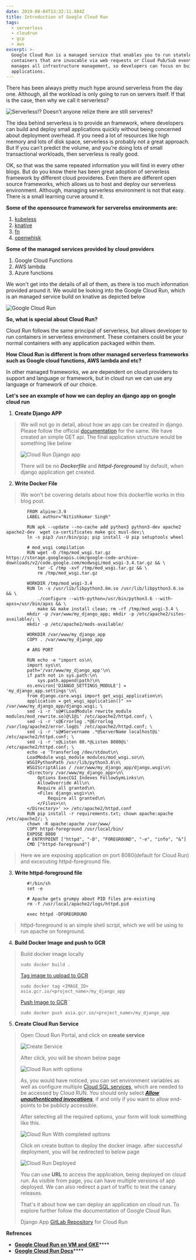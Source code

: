 ```yaml
---
date: 2019-08-04T13:32:11.884Z
title: Introduction of Google Cloud Run
tags:
  - serverless
  - cloudrun
  - gcp
  - aws
excerpt: >-
  Google Cloud Run is a managed service that enables you to run stateless
  containers that are invocable via web requests or Cloud Pub/Sub events. It
  manages all infrastructure management, so developers can focus on building
  applications.
---
```

There has been always pretty much hype around serverless from the day one. Although, all the workload is only going to run on servers itself. If that is the case, then why we call it serverless?

![Serverless!? Doesn't anyone relize there are still serveres?](/assets/serverless-meme.jpg "Serverless!? Doesn't anyone relize there are still serveres?")

The idea behind serverless is to provide an framework, where developers can build and deploy small applications quickly without being concerned about deployment overhead. If you need a lot of resources like high memory and lots of disk space, serverless is probably not a great approach. But If you can’t predict the volume, and you’re doing lots of small transactional workloads, then serverless is really good.

OK, so that was the same repeated information you will find in every other blogs. But do you know there has been great adoption of serverless framework by different cloud provideres. Even there are different open source frameworks, which allows us to host and deploy our serverless environment. Although, managing serverless environment is not that easy. There is a small learning curve around it.

**Some of the opensource framework for serverelss environments are:**

1. [kubeless](https://kubeless.io/)
2. [knative](https://knative.dev/)
3. [fn](https://fnproject.io/)
4. [openwhisk](http://openwhisk.apache.org/)

**Some of the managed services provided by cloud providers**

1. Google Cloud Functions
2. AWS lambda
3. Azure functions

We won't get into the details of all of them, as there is too much information provided around it. We would be looking into the Google Cloud Run, which is an managed service build on knative as depicted below

![Google Cloud Run](/assets/cloud-run-on-gke.jpg "Google Cloud Run")

**So, what is special about Cloud Run?** 

Cloud Run follows the same principal of serverless, but allows developer to run containers in serverless environment. These containers could be your normal containers with any application packaged within them. 

**How Cloud Run is different is from other managed serverless frameworks such as Google cloud functions, AWS lambda and etc?**

In other managed frameworks, we are dependent on cloud providers to support and language or framework, but in cloud run we can use any language or framework of our choice.

**Let's see an example of how we can deploy an django app on google cloud run**

1. **Create Django APP**

> We will not go in detail, about how an app can be created in django. Please follow the official [documentation](https://docs.djangoproject.com/en/2.2/intro/tutorial01/) for the same. We have created an simple GET api. The final application structure would be something like below
>
> ![Cloud Run Django app](/assets/cloud_run_django_app.png "Cloud Run Django app")
>
> There will be no **_Dockerfile_** and **_httpd-foreground_** by default, when django application get created.

2. **Write Docker File**

> We won't be covering details about how this dockerfile works in this blog post.

```
        FROM alpine:3.9
        LABEL author="Nitishkumar Singh"
        
        RUN apk --update --no-cache add python3 python3-dev apache2 apache2-dev  wget ca-certificates make gcc musl-dev;\
        ln -s pip3 /usr/bin/pip; pip install -U pip setuptools wheel
        
        # mod_wsgi compilation
        RUN wget -O /tmp/mod_wsgi.tar.gz https://storage.googleapis.com/google-code-archive-downloads/v2/code.google.com/modwsgi/mod_wsgi-3.4.tar.gz && \
            tar -C /tmp -xvf /tmp/mod_wsgi.tar.gz && \
            rm /tmp/mod_wsgi.tar.gz
        
        WORKDIR /tmp/mod_wsgi-3.4
        RUN ln -s /usr/lib/libpython3.6m.so /usr/lib/libpython3.6.so && \
            ./configure --with-python=/usr/bin/python3.6 --with-apxs=/usr/bin/apxs && \
            make && make install clean; rm -rf /tmp/mod_wsgi-3.4 \
        mkdir -p /var/www/my_django_app; mkdir -p /etc/apache2/sites-available/; \
        mkdir -p /etc/apache2/mods-available/
        
        WORKDIR /var/www/my_django_app
        COPY . /var/www/my_django_app
        
        # ARG PORT
        
        RUN echo -e "import os\n\
        import sys\n\
        path='/var/www/my_django_app'\n\
        if path not in sys.path:\n\
            sys.path.append(path)\n\
        os.environ['DJANGO_SETTINGS_MODULE'] = 'my_django_app.settings'\n\
        from django.core.wsgi import get_wsgi_application\n\
        application = get_wsgi_application()" >> /var/www/my_django_app/django.wsgi; \
        sed -i -r 's@#(LoadModule rewrite_module modules/mod_rewrite.so)@\1@i' /etc/apache2/httpd.conf; \
        sed -i -r 's@Errorlog .*@Errorlog /var/log/apache2/error.log@i' /etc/apache2/httpd.conf; \
        sed -i -r 's@#Servername .*@ServerName localhost@i' /etc/apache2/httpd.conf; \
        sed -i -r 's@Listen 80.*@Listen 8080@i' /etc/apache2/httpd.conf; \
        echo -e 'Transferlog /dev/stdout\n\
        LoadModule wsgi_module modules/mod_wsgi.so\n\
        WSGIPythonPath /usr/lib/python3.6\n\
        WSGIScriptAlias / /var/www/my_django_app/django.wsgi\n\
        <Directory /var/www/my_django_app>\n\
            Options ExecCGI Indexes FollowSymLinks\n\
            AllowOverride All\n\
            Require all granted\n\
            <Files django.wsgi>\n\
                Require all granted\n\
            </Files>\n\
        </Directory>' >> /etc/apache2/httpd.conf
        RUN pip install -r requirements.txt; chown apache:apache /etc/apache2/; \
        chown -R apache:apache /var/www/
        COPY httpd-foreground /usr/local/bin/
        EXPOSE 8080
        # ENTRYPOINT ["httpd", "-D", "FOREGROUND", "-e", "info", "&"]
        CMD ["httpd-foreground"]
```

> Here we are exposing application on port 8080(default for Cloud Run) and excecuting httpd-foreground file.

3. **Write httpd-foreground file**


```
        #!/bin/sh
        set -e
        
        # Apache gets grumpy about PID files pre-existing
        rm -f /usr/local/apache2/logs/httpd.pid
        
        exec httpd -DFOREGROUND
```

> httpd-foreground is an simple shell script, which we will be using to run apache on foreground.

4. **Build Docker Image and push to GCR**

> Build docker image locally
>
> `sudo docker build .`
>
> [Tag image to upload to GCR](https://cloud.google.com/container-registry/docs/pushing-and-pulling#tag_the_local_image_with_the_registry_name)
>
> `sudo docker tag <IMAGE_ID> asia.gcr.io/<project_name>/my_django_app`
>
> [Push Image to GCR](https://cloud.google.com/container-registry/docs/pushing-and-pulling#push_the_tagged_image_to)``
>
> `sudo docker push asia.gcr.io/<project_name>/my_django_app`

5. **Create Cloud Run Service**

> Open Cloud Run Portal, and click on **create service**
>
> ![Create Service](/assets/create-service.png "Create create serviceService")
>
> After click, you will be shown below page
>
> ![Cloud Run with options](/assets/cloud-run-service-with-options.png "Cloud Run with options")
>
> As, you would have noticed, you can set environment variables as well as configure multiple [Cloud SQL services](https://cloud.google.com/sql/docs/), which are needed to be accessed by Cloud RUN. You should only select [_**Allow unauthenticated invocations**_](https://cloud.google.com/run/docs/authenticating/public), if and only if you want to allow end-points to be publicly accessible.
>
> After selecting all the required options, your form will look something like this.
>
> ![Cloud Run With completed options](/assets/screenshot_my_django_app_cloud_run.png "Cloud Run With completed options")
>
> Click on create button to deploy the docker image. after successful deployment, you will be redirected to below page
>
> ![Cloud Run Deployed](/assets/cloud_run_my_django_app_deployed.png "Cloud Run Deployed")
>
> You can use **URL** to access the application, being deployed on cloud run. As visible from page, you can have multiple versions of app deployed. We can also redirect a part of traffic to test the canary releases.
>
> That's it about how we can deploy an application on cloud run. To explore further follow the documentation of Google Cloud Run.
>
> Django App [GitLab Repository](https://github.com/nitishkumar71/blog/tree/master/google-cloud-run) for Cloud Run

**Refrences**

* [**Google Cloud Run on VM and GKE**](https://twitter.com/ahmetb/status/1116041166359654400/photo/1)\*\*\*\*
* [**Google Cloud Run Docs**](https://cloud.google.com/run/docs/)\*\*\*\*
